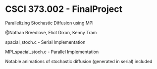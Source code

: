 # CSCI 373.002 - FinalProject
Parallelizing Stochastic Diffusion using MPI

@Nathan Breedlove, Eliot Dixon, Kenny Tram

spacial_stoch.c - Serial Implementation

MPI_spacial_stoch.c - Parallel Implementation


Notable animations of stochastic diffusion (generated in serial) included
